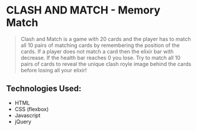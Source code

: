 # CLASH AND MATCH - Memory Match

> Clash and Match is a game with 20 cards and the player has to match all 10 pairs of matching cards by remembering the position of the cards.  If a player does not match a card then the elixir bar with decrease.  If the health bar reaches 0 you lose.  Try to match all 10 pairs of cards to reveal the unique clash royle image behind the cards before losing all your elixir!

## Technologies Used: 

- HTML
- CSS (flexbox)
- Javascript
- jQuery 

